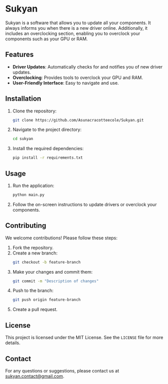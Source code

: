 # Sukyan

Sukyan is a software that allows you to update all your components. It always informs you when there is a new driver online. Additionally, it includes an overclocking section, enabling you to overclock your components such as your GPU or RAM.

## Features

- **Driver Updates**: Automatically checks for and notifies you of new driver updates.
- **Overclocking**: Provides tools to overclock your GPU and RAM.
- **User-Friendly Interface**: Easy to navigate and use.

## Installation

1. Clone the repository:
    ```bash
    git clone https://github.com/Asunacracotteecole/Sukyan.git
    ```
2. Navigate to the project directory:
    ```bash
    cd sukyan
    ```
3. Install the required dependencies:
    ```bash
    pip install -r requirements.txt
    ```

## Usage

1. Run the application:
    ```bash
    python main.py
    ```
2. Follow the on-screen instructions to update drivers or overclock your components.

## Contributing

We welcome contributions! Please follow these steps:

1. Fork the repository.
2. Create a new branch:
    ```bash
    git checkout -b feature-branch
    ```
3. Make your changes and commit them:
    ```bash
    git commit -m "Description of changes"
    ```
4. Push to the branch:
    ```bash
    git push origin feature-branch
    ```
5. Create a pull request.

## License

This project is licensed under the MIT License. See the `LICENSE` file for more details.

## Contact

For any questions or suggestions, please contact us at [sukyan.contact@gmail.com](mailto:sukyan.contact@gmail.com).